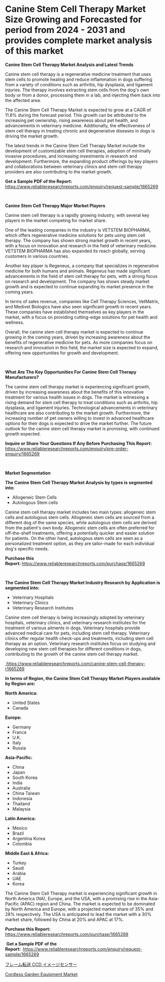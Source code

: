 <p><h1>Canine Stem Cell Therapy Market Size Growing and Forecasted for period from 2024 - 2031 and provides complete market analysis of this market</h1></p><p><strong>Canine Stem Cell Therapy Market Analysis and Latest Trends</strong></p>
<p><p>Canine stem cell therapy is a regenerative medicine treatment that uses stem cells to promote healing and reduce inflammation in dogs suffering from a variety of conditions such as arthritis, hip dysplasia, and ligament injuries. The therapy involves extracting stem cells from the dog's own body or from a donor, processing them in a lab, and injecting them back into the affected area.</p><p>The Canine Stem Cell Therapy Market is expected to grow at a CAGR of 11.8% during the forecast period. This growth can be attributed to the increasing pet ownership, rising awareness about pet health, and advancements in veterinary medicine. Additionally, the effectiveness of stem cell therapy in treating chronic and degenerative diseases in dogs is driving the market growth.</p><p>The latest trends in the Canine Stem Cell Therapy Market include the development of customizable stem cell therapies, adoption of minimally invasive procedures, and increasing investments in research and development. Furthermore, the expanding product offerings by key players and collaborations between veterinary clinics and stem cell therapy providers are also contributing to the market growth.</p></p>
<p><strong>Get a Sample PDF of the Report:&nbsp;</strong> <a href="https://www.reliableresearchreports.com/enquiry/request-sample/1665269">https://www.reliableresearchreports.com/enquiry/request-sample/1665269</a></p>
<p>&nbsp;</p>
<p><strong>Canine Stem Cell Therapy Major Market Players</strong></p>
<p><p>Canine stem cell therapy is a rapidly growing industry, with several key players in the market competing for market share. </p><p>One of the leading companies in the industry is VETSTEM BIOPHARMA, which offers regenerative medicine solutions for pets using stem cell therapy. The company has shown strong market growth in recent years, with a focus on innovation and research in the field of veterinary medicine. VETSTEM BIOPHARMA has also expanded its reach globally, serving customers in various countries.</p><p>Another key player is Regeneus, a company that specializes in regenerative medicine for both humans and animals. Regeneus has made significant advancements in the field of stem cell therapy for pets, with a strong focus on research and development. The company has shown steady market growth and is expected to continue expanding its market presence in the coming years.</p><p>In terms of sales revenue, companies like Cell Therapy Sciences, VetMatrix, and Medivet Biologics have also seen significant growth in recent years. These companies have established themselves as key players in the market, with a focus on providing cutting-edge solutions for pet health and wellness.</p><p>Overall, the canine stem cell therapy market is expected to continue growing in the coming years, driven by increasing awareness about the benefits of regenerative medicine for pets. As more companies focus on research and innovation in this field, the market size is expected to expand, offering new opportunities for growth and development.</p></p>
<p>&nbsp;</p>
<p><strong>What Are The Key Opportunities For Canine Stem Cell Therapy Manufacturers?</strong></p>
<p><p>The canine stem cell therapy market is experiencing significant growth, driven by increasing awareness about the benefits of this innovative treatment for various health issues in dogs. The market is witnessing a rising demand for stem cell therapy to treat conditions such as arthritis, hip dysplasia, and ligament injuries. Technological advancements in veterinary healthcare are also contributing to the market growth. Furthermore, the increasing number of pet owners willing to invest in advanced healthcare options for their dogs is expected to drive the market further. The future outlook for the canine stem cell therapy market is promising, with continued growth expected.</p></p>
<p><strong>Inquire or Share Your Questions If Any Before Purchasing This Report:</strong> <a href="https://www.reliableresearchreports.com/enquiry/pre-order-enquiry/1665269">https://www.reliableresearchreports.com/enquiry/pre-order-enquiry/1665269</a></p>
<p>&nbsp;</p>
<p><strong>Market Segmentation</strong></p>
<p><strong>The Canine Stem Cell Therapy Market Analysis by types is segmented into:</strong></p>
<p><ul><li>Allogeneic Stem Cells</li><li>Autologous Stem cells</li></ul></p>
<p><p>Canine stem cell therapy market includes two main types: allogeneic stem cells and autologous stem cells. Allogeneic stem cells are sourced from a different dog of the same species, while autologous stem cells are derived from the patient's own body. Allogeneic stem cells are often preferred for off-the-shelf treatments, offering a potentially quicker and easier solution for patients. On the other hand, autologous stem cells are seen as a personalized treatment option, as they are tailor-made for each individual dog's specific needs.</p></p>
<p><strong>Purchase this Report:&nbsp;</strong><a href="https://www.reliableresearchreports.com/purchase/1665269">https://www.reliableresearchreports.com/purchase/1665269</a></p>
<p>&nbsp;</p>
<p><strong>The Canine Stem Cell Therapy Market Industry Research by Application is segmented into:</strong></p>
<p><ul><li>Veterinary Hospitals</li><li>Veterinary Clinics</li><li>Veterinary Research Institutes</li></ul></p>
<p><p>Canine stem cell therapy is being increasingly adopted by veterinary hospitals, veterinary clinics, and veterinary research institutes for the treatment of various ailments in dogs. Veterinary hospitals provide advanced medical care for pets, including stem cell therapy. Veterinary clinics offer regular health check-ups and treatments, including stem cell therapy as an option. Veterinary research institutes focus on studying and developing new stem cell therapies for different conditions in dogs, contributing to the growth of the canine stem cell therapy market.</p></p>
<p><a href="https://www.reliableresearchreports.com/canine-stem-cell-therapy-r1665269">&nbsp;https://www.reliableresearchreports.com/canine-stem-cell-therapy-r1665269</a></p>
<p><strong>In terms of Region, the Canine Stem Cell Therapy Market Players available by Region are:</strong></p>
<p>
    <p> <strong> North America: </strong>
        <ul>
            <li>United States</li>
            <li>Canada</li>
        </ul>
        </p> 
    <p> <strong> Europe: </strong>
        <ul>
            <li>Germany</li>
            <li>France</li>
            <li>U.K.</li>
            <li>Italy</li>
            <li>Russia</li>
        </ul>
        </p> 
    <p> <strong> Asia-Pacific: </strong>
        <ul>
            <li>China</li>
            <li>Japan</li>
            <li>South Korea</li>
            <li>India</li>
            <li>Australia</li>
            <li>China Taiwan</li>
            <li>Indonesia</li>
            <li>Thailand</li>
            <li>Malaysia</li>
        </ul>
        </p> 
    <p> <strong> Latin America: </strong>
        <ul>
            <li>Mexico</li>
            <li>Brazil</li>
            <li>Argentina Korea</li>
            <li>Colombia</li>
        </ul>
        </p> 
    <p> <strong> Middle East & Africa: </strong>
        <ul>
            <li>Turkey</li>
            <li>Saudi</li>
            <li>Arabia</li>
            <li>UAE</li>
            <li>Korea</li>
        </ul>
    </p>
    </p>
<p><p>The Canine Stem Cell Therapy market is experiencing significant growth in North America (NA), Europe, and the USA, with a promising rise in the Asia-Pacific (APAC) region and China. The market is expected to be dominated by North America and Europe, with a projected market share of 35% and 28% respectively. The USA is anticipated to lead the market with a 30% market share, followed by China at 20% and APAC at 17%.</p></p>
<p><strong>Purchase this Report: </strong><a href="https://www.reliableresearchreports.com/purchase/1665269">https://www.reliableresearchreports.com/purchase/1665269</a></p>
<p>&nbsp;<strong>Get a Sample PDF of the Report:&nbsp;&nbsp;</strong><a href="https://www.reliableresearchreports.com/enquiry/request-sample/1665269">https://www.reliableresearchreports.com/enquiry/request-sample/1665269</a></p>
<p><strong></strong></p>
<p><p><a href="https://github.com/tanyaali3/Market-Research-Report-List-2/blob/main/2183017166479.md">フレーム転送 CCD イメージセンサー</a></p><p><a href="https://github.com/bmorecock/Market-Research-Report-List-4/blob/main/cordless-garden-equipment-market.md">Cordless Garden Equipment Market</a></p></p>
